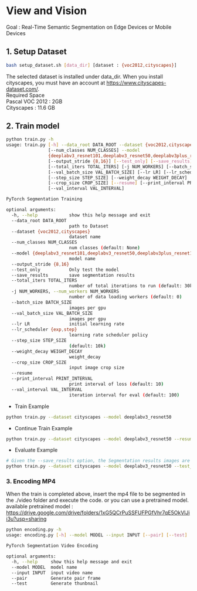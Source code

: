# View and Vision
Goal : Real-Time Semantic Segmentation on Edge Devices or Mobile Devices


## 1. Setup Dataset
```bash
bash setup_dataset.sh [data_dir] [dataset : {voc2012,cityscapes}]
```
The selected dataset is installed under data_dir. When you install cityscapes, you must have an account at https://www.cityscapes-dataset.com/.  
Required Space  
Pascal VOC 2012 : 2GB  
Cityscapes : 11.6 GB  
## 2. Train model
```bash
python train.py -h
usage: train.py [-h] --data_root DATA_ROOT --dataset {voc2012,cityscapes}
                [--num_classes NUM_CLASSES] --model
                {deeplabv3_resnet101,deeplabv3_resnet50,deeplabv3plus_resnet101,deeplabv3plus_resnet50}
                [--output_stride {8,16}] [--test_only] [--save_results]
                [--total_iters TOTAL_ITERS] [-j NUM_WORKERS] [--batch_size BATCH_SIZE]
                [--val_batch_size VAL_BATCH_SIZE] [--lr LR] [--lr_scheduler {exp,step}]
                [--step_size STEP_SIZE] [--weight_decay WEIGHT_DECAY]
                [--crop_size CROP_SIZE] [--resume] [--print_interval PRINT_INTERVAL]
                [--val_interval VAL_INTERVAL]

PyTorch Segmentation Training

optional arguments:
  -h, --help            show this help message and exit
  --data_root DATA_ROOT
                        path to Dataset
  --dataset {voc2012,cityscapes}
                        dataset name
  --num_classes NUM_CLASSES
                        num classes (default: None)
  --model {deeplabv3_resnet101,deeplabv3_resnet50,deeplabv3plus_resnet101,deeplabv3plus_resnet50}
                        model name
  --output_stride {8,16}
  --test_only           Only test the model
  --save_results        save segmentation results
  --total_iters TOTAL_ITERS
                        number of total iterations to run (default: 30k)
  -j NUM_WORKERS, --num_workers NUM_WORKERS
                        number of data loading workers (default: 0)
  --batch_size BATCH_SIZE
                        images per gpu
  --val_batch_size VAL_BATCH_SIZE
                        images per gpu
  --lr LR               initial learning rate
  --lr_scheduler {exp,step}
                        learning rate scheduler policy
  --step_size STEP_SIZE
                        (default: 10k)
  --weight_decay WEIGHT_DECAY
                        weight_decay
  --crop_size CROP_SIZE
                        input image crop size
  --resume
  --print_interval PRINT_INTERVAL
                        print interval of loss (default: 10)
  --val_interval VAL_INTERVAL
                        iteration interval for eval (default: 100)
```

* Train Example
```bash
python train.py --dataset cityscapes --model deeplabv3_resnet50
```
* Continue Train Example
```bash
python train.py --dataset cityscapes --model deeplabv3_resnet50 --resume
```
* Evaluate Example
```bash
# Given the --save_results option, the Segmentation results images are stored in the ./results folder.
python train.py --dataset cityscapes --model deeplabv3_resnet50 --test_only --save_results
```
### 3. Encoding MP4
When the train is completed above, insert the mp4 file to be segmented in the ./video folder and execute the code. or you can use a pretrained model.
available pretrained model : https://drive.google.com/drive/folders/1xG5QCrPuSSFUFPGfVhr7qE5OkVlJii3u?usp=sharing
```bash
python encoding.py -h
usage: encoding.py [-h] --model MODEL --input INPUT [--pair] [--test]

PyTorch Segmentation Video Encoding

optional arguments:
  -h, --help     show this help message and exit
  --model MODEL  model name
  --input INPUT  input video name
  --pair         Generate pair frame
  --test         Generate thunbnail
```
